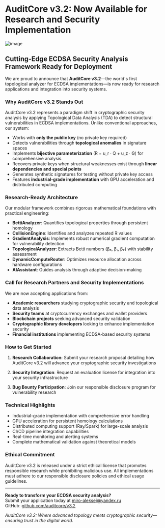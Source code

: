 # AuditCore v3.2: Now Available for Research and Security Implementation
![image](https://github.com/user-attachments/assets/4b3581b4-b84a-41c9-94d5-597c14a1c802)

## Cutting-Edge ECDSA Security Analysis Framework Ready for Deployment

We are proud to announce that **AuditCore v3.2**—the world's first topological analyzer for ECDSA implementations—is now ready for research applications and integration into security systems.

### Why AuditCore v3.2 Stands Out

AuditCore v3.2 represents a paradigm shift in cryptographic security analysis by applying Topological Data Analysis (TDA) to detect structural vulnerabilities in ECDSA implementations. Unlike conventional approaches, our system:

- Works with **only the public key** (no private key required)
- Detects vulnerabilities through **topological anomalies** in signature spaces
- Implements **bijective parameterization** (R = u_r · Q + u_z · G) for comprehensive analysis
- Recovers private keys when structural weaknesses exist through **linear dependencies and special points**
- Generates synthetic signatures for testing without private key access
- Features **industrial-grade implementation** with GPU acceleration and distributed computing

### Research-Ready Architecture

Our modular framework combines rigorous mathematical foundations with practical engineering:

- **BettiAnalyzer**: Quantifies topological properties through persistent homology
- **CollisionEngine**: Identifies and analyzes repeated R values
- **GradientAnalysis**: Implements robust numerical gradient computation for vulnerability detection
- **TopologicalAnalyzer**: Extracts Betti numbers (β₀, β₁, β₂) with stability assessment
- **DynamicComputeRouter**: Optimizes resource allocation across hardware configurations
- **AIAssistant**: Guides analysis through adaptive decision-making

### Call for Research Partners and Security Implementations

We are now accepting applications from:

- **Academic researchers** studying cryptographic security and topological data analysis
- **Security teams** at cryptocurrency exchanges and wallet providers
- **Blockchain projects** seeking advanced security validation
- **Cryptographic library developers** looking to enhance implementation security
- **Financial institutions** implementing ECDSA-based security systems

### How to Get Started

1. **Research Collaboration**: Submit your research proposal detailing how AuditCore v3.2 will advance your cryptographic security investigations
   
2. **Security Integration**: Request an evaluation license for integration into your security infrastructure
   
3. **Bug Bounty Participation**: Join our responsible disclosure program for vulnerability research

### Technical Highlights

- Industrial-grade implementation with comprehensive error handling
- GPU acceleration for persistent homology calculations
- Distributed computing support (Ray/Spark) for large-scale analysis
- CI/CD pipeline integration capabilities
- Real-time monitoring and alerting systems
- Complete mathematical validation against theoretical models

### Ethical Commitment

AuditCore v3.2 is released under a strict ethical license that promotes responsible research while prohibiting malicious use. All implementations must adhere to our responsible disclosure policies and ethical usage guidelines.

---

**Ready to transform your ECDSA security analysis?**  
Submit your application today at [miro-aleksej@yandex.ru](mailto:miro-aleksej@yandex.ru)  
GitHub: [github.com/auditcore/v3.2](https://github.com/miroaleksej/isogenyguard-sdk/tree/main/AuditCore%20v3.2)  

*AuditCore v3.2: Where advanced topology meets cryptographic security—ensuring trust in the digital world.*
